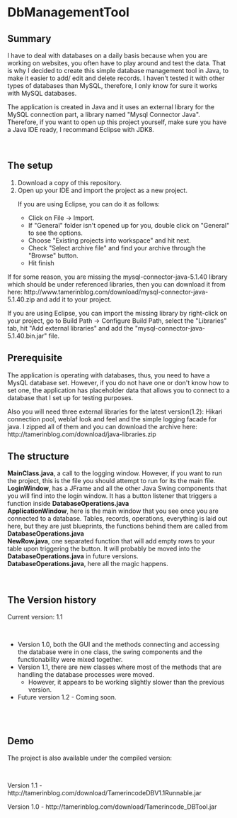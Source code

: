 # DbManagementTool
<h2>Summary</h2>
<p>I have to deal with databases on a daily basis because when you are working on websites, you often have to play around and test the data. That is why I decided to create this simple database management tool in Java, to make it easier to add/ edit and delete records. I haven't tested it with other types of databases than MySQL, therefore, I only know for sure it works with MySQL databases.</p>
<p>The application is created in Java and it uses an external library for the MySQL connection part, a library named "Mysql Connector Java". Therefore, if you want to open up this project yourself, make sure you have a Java IDE ready, I recommand Eclipse with JDK8.</p>
<br/>
<h2>The setup</h2>
<ol>
<li>Download a copy of this repository.</li>
<li>Open up your IDE and import the project as a new project.<br/>
<p>If you are using Eclipse, you can do it as follows:</p>
<ul>
<li>Click on File -> Import.</li>
<li>If "General" folder isn't opened up for you, double click on "General" to see the options.</li>
<li>Choose "Existing projects into workspace" and hit next.</li>
<li>Check "Select archive file" and find your archive through the "Browse" button.</li>
<li>Hit finish</li>
</ul>
</ol>
<p>
If for some reason, you are missing the mysql-connector-java-5.1.40 library which should be under referenced libraries, then you can download it from here: http://www.tamerinblog.com/download/mysql-connector-java-5.1.40.zip and add it to your project.</p>
<p> If you are using Eclipse, you can import the missing library by right-click on your project, go to Build Path -> Configure Build Path, select the "Libraries" tab, hit "Add external libraries" and add the "mysql-connector-java-5.1.40.bin.jar" file.</p>

<h2>Prerequisite</h2>
<p>The application is operating with databases, thus, you need to have a MysQL database set. However, if you do not have one or don't know how to set one, the application has placeholder data that allows you to connect to a database that I set up for testing purposes.</p><p>
Also you will need three external libraries for the latest version(1.2): Hikari connection pool, weblaf look and feel and the simple logging facade for java. I zipped all of them and you can download the archive here: http://tamerinblog.com/download/java-libraries.zip

<h2>The structure</h2>
<p><b>MainClass.java</b>, a call to the logging window. However, if you want to run the project, this is the file you should attempt to run for its the main file.<br/>
<b>LoginWindow</b>, has a JFrame and all the other Java Swing components that you will find into the login window. It has a button listener that triggers a function inside <b>DatabaseOperations.java</b><br/>
<b>ApplicationWindow</b>, here is the main window that you see once you are connected to a database. Tables, records, operations, everything is laid out here, but they are just blueprints, the functions behind them are called from <b>DatabaseOperations.java</b><br/>
<b>NewRow.java</b>, one separated function that will add empty rows to your table upon triggering the button. It will probably be moved into the <b>DatabaseOperations.java</b> in future versions.<br/>
<b>DatabaseOperations.java</b>, here all the magic happens.</p><br/>
<h2>The Version history</h2>
</p> Current version: 1.1</p><br/>
<ul>
<li> Version 1.0, both the GUI and the methods connecting and accessing the database were in one class, the swing components and the functionability were mixed together.</li>
<li> Version 1.1, there are new classes where most of the methods that are handling the database processes were moved.<ul><li>However, it appears to be working slightly slower than the previous version.</li></ul></li>
<li>Future version 1.2 - Coming soon. </li></ul><br/><br/>
<h2>Demo</h2>
<p>The project is also available under the compiled version:</p><br/>
<p>Version 1.1 -  http://tamerinblog.com/download/TamerincodeDBV1.1Runnable.jar</p>
<p>Version 1.0 -  http://tamerinblog.com/download/Tamerincode_DBTool.jar</p>
